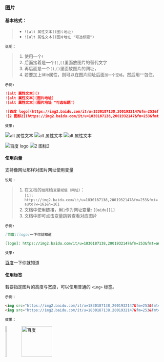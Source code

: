 ### 图片
#### 基本格式：
> - `![alt 属性文本](图片地址)`
> - `![alt 属性文本](图片地址 "可选标题")`

`说明：`
> 1. 使用一个`!`
> 2. 后面接着是一个`[]`,`[]`里面放图片的替代文字
> 3. 再后面是一个`()`,`()`里面放图片的网址，
> 4. 若要加上title属性，则可以在图片网址后面`加一个空格`，然后用`""`包住。

`示例:`
```md 
![alt 属性文本]()
![alt 属性文本](图片地址)
![alt 属性文本](图片地址 "可选标题")

![百度 logo](https://img2.baidu.com/it/u=1830187138,2001932147&fm=253&fmt=auto?w=161&h=161)
![2 图标2](https://img2.baidu.com/it/u=1830187138,2001932147&fm=253&fmt=auto?w=161&h=161 "百度一下，你就知道")
```
`效果:`

![alt 属性文本]()
![alt 属性文本](图片地址)
![alt 属性文本](图片地址 "可选标题")

![百度 logo](https://img2.baidu.com/it/u=1830187138,2001932147&fm=253&fmt=auto?w=161&h=161)
![2 图标2](https://img2.baidu.com/it/u=1830187138,2001932147&fm=253&fmt=auto?w=161&h=161 "百度一下，你就知道")

#### 使用向量
支持像网址那样对图片网址使用变量

`说明：`
> 1. 在文档的`结尾`给`变量赋值（网址）`：     
> `[1]: https://img2.baidu.com/it/u=1830187138,2001932147&fm=253&fmt=auto?w=161&h=161`      
> 2. 文档中使用链接，用`1`作为网址变量: `[Baidu][1] ` 
> 3. 文档中即可点击变量跳转查看对应图片  

`示例:`
``` md
[百度][logo]一下你就知道

[logo]: https://img2.baidu.com/it/u=1830187138,2001932147&fm=253&fmt=auto?w=161&h=161
```
`效果:`

[百度][logo]一下你就知道

#### 使用标签
若要指定图片的高度与宽度，可以使用普通的 `<img>` 标签。

`示例：`
``` md
<img src="https://img2.baidu.com/it/u=1830187138,2001932147&fm=253&fmt=auto?w=161&h=161" width="10%" height="100px">
<img src="https://img2.baidu.com/it/u=1830187138,2001932147&fm=253&fmt=auto?w=161&h=161" width="100px" height="100px" alt="百度" title="百度一下，你就知道">
```
`效果：`

<img src="https://img2.baidu.com/it/u=1830187138,2001932147&fm=253&fmt=auto?w=161&h=161" width="10%" height="100px">
<img src="https://img2.baidu.com/it/u=1830187138,2001932147&fm=253&fmt=auto?w=161&h=161" width="100px" height="100px" alt="百度" title="百度一下，你就知道">


[1]: https://img2.baidu.com/it/u=1830187138,2001932147&fm=253&fmt=auto?w=161&h=161
[logo]: https://img2.baidu.com/it/u=1830187138,2001932147&fm=253&fmt=auto?w=161&h=161